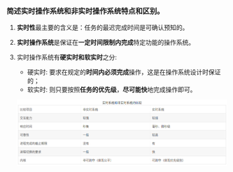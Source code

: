 ### 简述实时操作系统和非实时操作系统特点和区别。

1. **实时性**最主要的含义是：任务的最迟完成时间是可确认预知的。

2. **实时操作系统**是保证在**一定时间限制内完成**特定功能的操作系统。

3. 实时操作系统有**硬实时和软实时**之分:

   + 硬实时:  要求在规定的**时间内必须完成**操作，这是在操作系统设计时保证的；
   + 软实时:  则只要按照**任务的优先级**，**尽可能快**地完成操作即可。

   ![emebeded_OS.png](/8.1Dji大疆/photo/emebeded_OS.png)

